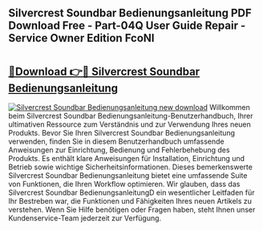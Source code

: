 ## Silvercrest Soundbar Bedienungsanleitung PDF Download Free - Part-04Q User Guide Repair - Service Owner Edition FcoNI

# <h2><a href="http://df5gpb1.blite.top/?on=Silvercrest+Soundbar+Bedienungsanleitung">🔗Download 👉🔴 Silvercrest Soundbar Bedienungsanleitung</a></h2>

[![Silvercrest Soundbar Bedienungsanleitung new download](https://i.imgur.com/lujVjoI.png)](http://df5gpb1.blite.top/?on=Silvercrest+Soundbar+Bedienungsanleitung)
Willkommen beim Silvercrest Soundbar Bedienungsanleitung-Benutzerhandbuch, Ihrer ultimativen Ressource zum Verständnis und zur Verwendung Ihres neuen Produkts. Bevor Sie Ihren Silvercrest Soundbar Bedienungsanleitung verwenden, finden Sie in diesem Benutzerhandbuch umfassende Anweisungen zur Einrichtung, Bedienung und Fehlerbehebung des Produkts. Es enthält klare Anweisungen für Installation, Einrichtung und Betrieb sowie wichtige Sicherheitsinformationen. Dieses bemerkenswerte Silvercrest Soundbar Bedienungsanleitung bietet eine umfassende Suite von Funktionen, die Ihren Workflow optimieren. Wir glauben, dass das Silvercrest Soundbar BedienungsanleitungD ein wesentlicher Leitfaden für Ihr Bestreben war, die Funktionen und Fähigkeiten Ihres neuen Artikels zu verstehen. Wenn Sie Hilfe benötigen oder Fragen haben, steht Ihnen unser Kundenservice-Team jederzeit zur Verfügung.
